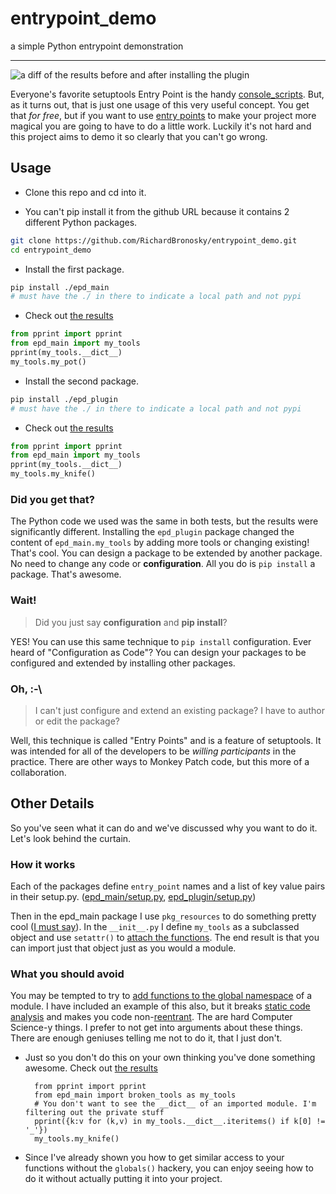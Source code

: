 # entrypoint_demo

a simple Python entrypoint demonstration

----------

![a diff of the results before and after installing the plugin](http://i.imgur.com/m5FqqT3.png)

Everyone's favorite setuptools Entry Point is the handy [console_scripts]. But,
as it turns out, that is just one usage of this very useful concept. You get
that *for free*, but if you want to use [entry points] to make your project more
magical you are going to have to do a little work. Luckily it's not hard and
this project aims to demo it so clearly that you can't go wrong.

## Usage

* Clone this repo and cd into it.

 - You can't pip install it from the github URL because it contains 2 different
   Python packages.

```bash
git clone https://github.com/RichardBronosky/entrypoint_demo.git
cd entrypoint_demo
```

* Install the first package.

```bash
pip install ./epd_main
# must have the ./ in there to indicate a local path and not pypi
```

* Check out [the results](https://bpaste.net/show/546872592282)

```python
from pprint import pprint
from epd_main import my_tools
pprint(my_tools.__dict__)
my_tools.my_pot()
```

* Install the second package.

```bash
pip install ./epd_plugin
# must have the ./ in there to indicate a local path and not pypi
```

* Check out [the results](https://bpaste.net/show/0a0171469249)

```python
from pprint import pprint
from epd_main import my_tools
pprint(my_tools.__dict__)
my_tools.my_knife()
```

### Did you get that?

The Python code we used was the same in both tests, but the results were
significantly different. Installing the `epd_plugin` package changed the content
of `epd_main.my_tools` by adding more tools or changing existing! That's cool. You can design a
package to be extended by another package. No need to change any code or
**configuration**. All you do is `pip install` a package. That's awesome.

### Wait!

> Did you just say **configuration** and **pip install**?

YES! You can use this same technique to `pip install` configuration. Ever heard
of "Configuration as Code"? You can design your packages to be configured and
extended by installing other packages.

### Oh, :-\

> I can't just configure and extend an existing package? I have to author or
  edit the package?

Well, this technique is called "Entry Points" and is a feature of setuptools. It
was intended for all of the developers to be *willing participants* in the
practice. There are other ways to Monkey Patch code, but this more of a
collaboration.

## Other Details

So you've seen what it can do and we've discussed why you want to do it. Let's
look behind the curtain.

### How it works

Each of the packages define `entry_point` names and a list of key value pairs in
their setup.py. ([epd_main/setup.py], [epd_plugin/setup.py])

Then in the epd_main package I use `pkg_resources` to do something pretty cool
([I must say]). In the `__init__.py` I define `my_tools` as a subclassed object
and use `setattr()` to [attach the functions]. The end result is that you can
import just that object just as you would a module.



### What you should avoid

You may be tempted to try to [add functions to the global namespace] of a module.
I have included an example of this also, but it breaks [static code analysis]
and makes you code non-[reentrant]. The are hard Computer Science-y things. I
prefer to not get into arguments about these things. There are enough geniuses
telling me not to do it, that I just don't.

* Just so you don't do this on your own thinking you've done something awesome.
  Check out [the results](https://bpaste.net/show/ca2621ad2501)

        from pprint import pprint
        from epd_main import broken_tools as my_tools
        # You don't want to see the __dict__ of an imported module. I'm filtering out the private stuff
        pprint({k:v for (k,v) in my_tools.__dict__.iteritems() if k[0] != '_'})
        my_tools.my_knife()

* Since I've already shown you how to get similar access to your functions
  without the `globals()` hackery, you can enjoy seeing how to do it without
  actually putting it into your project.


[console_scripts]: http://stackoverflow.com/a/782984/117471
[entry points]: http://stackoverflow.com/a/9615473/117471
[I must say]: https://www.youtube.com/watch?v=vAE4AOP6xKs#t=5
[epd_main/setup.py]: https://github.com/RichardBronosky/entrypoint_demo/blob/master/epd_main/setup.py#L60-L64
[epd_plugin/setup.py]: https://github.com/RichardBronosky/entrypoint_demo/blob/master/epd_plugin/setup.py#L60-L64
[attach the functions]: https://github.com/RichardBronosky/entrypoint_demo/blob/master/epd_main/epd_main/__init__.py#L7-L8
[static code analysis]: http://www.pylint.org/
[reentrant]: http://www.quora.com/When-is-a-function-reentrant-How-does-that-relate-to-it-being-thread-safe
[add functions to the global namespace]: https://github.com/RichardBronosky/entrypoint_demo/blob/master/epd_main/epd_main/broken_tools.py#L4-L5
